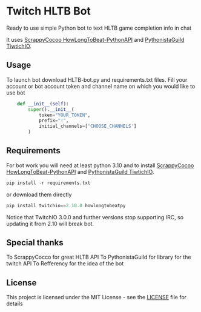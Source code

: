 # Twitch HLTB Bot
Ready to use simple Python bot to text HLTB game completion info in chat

It uses [ScrappyCocoo HowLongToBeat-PythonAPI](https://github.com/ScrappyCocco/HowLongToBeat-PythonAPI) 
and [PythonistaGuild TiwtichIO](https://github.com/PythonistaGuild/TwitchIO).

## Usage
To launch bot download HLTB-bot.py and requirements.txt files. Fill your account or bot account token and channel name on which you would like to use bot
```python
    def __init__(self):
        super().__init__(
            token="YOUR_TOKEN",
            prefix="!",
            initial_channels=['CHOOSE_CHANNELS']
        )
```
## Requirements
For bot work you will need at least python 3.10 and to install [ScrappyCocoo HowLongToBeat-PythonAPI](https://github.com/ScrappyCocco/HowLongToBeat-PythonAPI) and [PythonistaGuild TiwtichIO](https://github.com/PythonistaGuild/TwitchIO).
```python
pip install -r requirements.txt
```
or download them directly
```python
pip install twitchio==2.10.0 howlongtobeatpy
```
Notice that TwitchIO 3.0.0 and further versions stop supporting IRC, so updating it from 2.10 will break bot.
## 
## Special thanks
To ScrappyCocco for great HLTB API
To PythonistaGuild for library for the twitch API
To Refferency for the idea of the bot
## License
This project is licensed under the MIT License - see the [LICENSE](LICENSE) file for details
